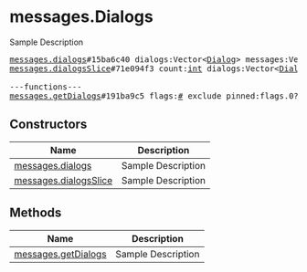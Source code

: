 # messages.Dialogs

Sample Description

<pre>
<a href="../constructor/messages.dialogs">messages.dialogs</a>#15ba6c40 dialogs:Vector&lt;<a href="../type/Dialog.md">Dialog</a>&gt; messages:Vector&lt;<a href="../type/Message.md">Message</a>&gt; chats:Vector&lt;<a href="../type/Chat.md">Chat</a>&gt; users:Vector&lt;<a href="../type/User.md">User</a>&gt; = <a href="../type/messages.Dialogs.md">messages.Dialogs</a>;
<a href="../constructor/messages.dialogsSlice">messages.dialogsSlice</a>#71e094f3 count:<a href="../type/int.md">int</a> dialogs:Vector&lt;<a href="../type/Dialog.md">Dialog</a>&gt; messages:Vector&lt;<a href="../type/Message.md">Message</a>&gt; chats:Vector&lt;<a href="../type/Chat.md">Chat</a>&gt; users:Vector&lt;<a href="../type/User.md">User</a>&gt; = <a href="../type/messages.Dialogs.md">messages.Dialogs</a>;

---functions---
<a href="../method/messages.getDialogs">messages.getDialogs</a>#191ba9c5 flags:<a href="../type/#.md">#</a> exclude_pinned:flags.0?<a href="../type/true.md">true</a> offset_date:<a href="../type/int.md">int</a> offset_id:<a href="../type/int.md">int</a> offset_peer:<a href="../type/InputPeer.md">InputPeer</a> limit:<a href="../type/int.md">int</a> = <a href="../type/messages.Dialogs.md">messages.Dialogs</a>;
</pre>

## Constructors

| Name | Description |
|------|-------------|
| [messages.dialogs](../constructor/messages.dialogs.md) | Sample Description |
| [messages.dialogsSlice](../constructor/messages.dialogsSlice.md) | Sample Description |

## Methods

| Name | Description |
|------|-------------|
| [messages.getDialogs](../method/messages.getDialogs.md) | Sample Description |

